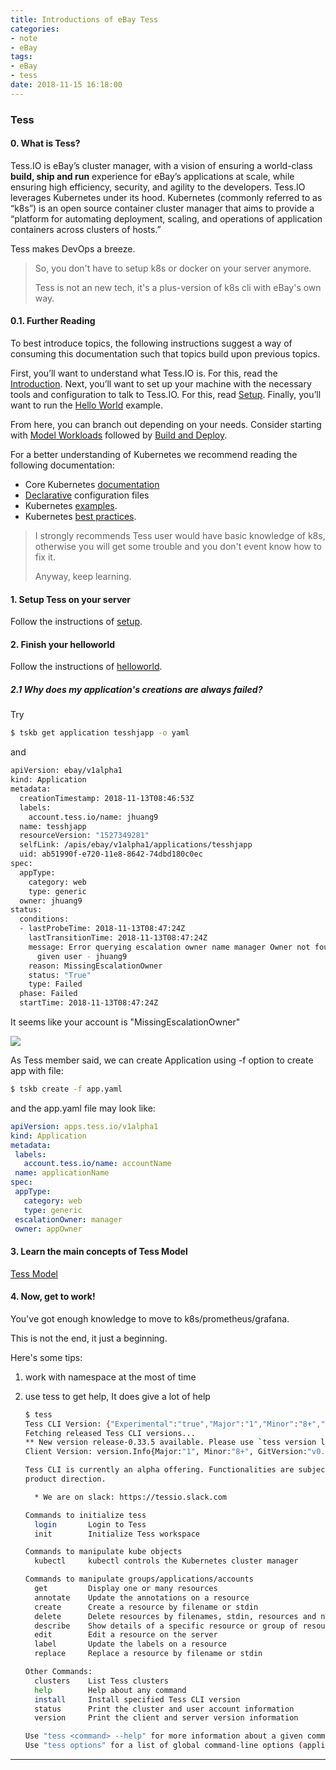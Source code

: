 ```yaml
---
title: Introductions of eBay Tess
categories:
- note
- eBay
tags:
- eBay
- tess
date: 2018-11-15 16:18:00
---
```


### Tess

#### 0. What is Tess? 

Tess.IO is eBay’s cluster manager, with a vision of ensuring a world-class **build, ship and run** experience for eBay’s applications at scale, while ensuring high efficiency, security, and agility to the developers. Tess.IO leverages Kubernetes under its hood. Kubernetes (commonly referred to as “k8s”) is an open source container cluster manager that aims to provide a “platform for automating deployment, scaling, and operations of application containers across clusters of hosts.”

Tess makes DevOps a breeze.

> So, you don't have to setup k8s or docker on your server anymore.
>
> Tess is not an new tech, it's a plus-version of k8s cli with eBay's own way.

#### 0.1. Further Reading

To best introduce topics, the following instructions suggest a way of consuming this documentation such that topics build upon previous topics.

First, you’ll want to understand what Tess.IO is. For this, read the [Introduction](https://tess.io/userdocs/getting-start/intro). Next, you’ll want to set up your machine with the necessary tools and configuration to talk to Tess.IO. For this, read [Setup](https://tess.io/userdocs/getting-start/setup). Finally, you’ll want to run the [Hello World](https://tess.io/userdocs/getting-start/hello-world) example.

From here, you can branch out depending on your needs. Consider starting with [Model Workloads](https://tess.io/userdocs/getting-start/models) followed by [Build and Deploy](https://tess.io/userdocs/getting-start/build-and-deploy).

For a better understanding of Kubernetes we recommend reading the following documentation:

- Core Kubernetes [documentation](https://kubernetes.io/docs/home)
- [Declarative](https://kubernetes.io/docs/concepts/overview/object-management-kubectl/declarative-config/) configuration files
- Kubernetes [examples](https://github.com/kubernetes/examples).
- Kubernetes [best practices](https://www.youtube.com/playlist?list=PLIivdWyY5sqL3xfXz5xJvwzFW_tlQB_GB).

> I strongly recommends Tess user would have basic knowledge of k8s, otherwise you will get some trouble and you don't event know how to fix it.
>
> Anyway, keep learning.

#### 1. Setup Tess on your server

Follow the instructions of [setup][tess-setup-page].

#### 2. Finish your helloworld

Follow the instructions of [helloworld][tess-helloworld-page].

##### 2.1 Why does my application's creations are always failed?

Try

``` bash
$ tskb get application tesshjapp -o yaml
```

and

``` bash
apiVersion: ebay/v1alpha1
kind: Application
metadata:
  creationTimestamp: 2018-11-13T08:46:53Z
  labels:
    account.tess.io/name: jhuang9
  name: tesshjapp
  resourceVersion: "1527349281"
  selfLink: /apis/ebay/v1alpha1/applications/tesshjapp
  uid: ab51990f-e720-11e8-8642-74dbd180c0ec
spec:
  appType:
    category: web
    type: generic
  owner: jhuang9
status:
  conditions:
  - lastProbeTime: 2018-11-13T08:47:24Z
    lastTransitionTime: 2018-11-13T08:47:24Z
    message: Error querying escalation owner name manager Owner not found for the
      given user - jhuang9
    reason: MissingEscalationOwner
    status: "True"
    type: Failed
  phase: Failed
  startTime: 2018-11-13T08:47:24Z
```

It seems like your account is "MissingEscalationOwner"

![](https://image.youyinnn.top/img/20181115155241.png)

As Tess member said, we can create Application using -f option to create app with file:

``` bash
$ tskb create -f app.yaml
```

and the app.yaml file may look like:

``` yaml
apiVersion: apps.tess.io/v1alpha1
kind: Application
metadata:
 labels:
   account.tess.io/name: accountName
 name: applicationName
spec:
 appType:
   category: web
   type: generic
 escalationOwner: manager
 owner: appOwner
```

#### 3. Learn the main concepts of Tess Model

[Tess Model][tess-model-page]

#### 4. Now, get to work!

You've got enough knowledge to move to k8s/prometheus/grafana.

This is not the end, it just a beginning.

Here's some tips:

1. work with namespace at the most of time

2. use tess to get help, It does give a lot of help

   ``` bash
   $ tess
   Tess CLI Version: {"Experimental":"true","Major":"1","Minor":"8+","Tess Release":"release-0.33.2"}
   Fetching released Tess CLI versions...
   ** New version release-0.33.5 available. Please use `tess version list` to get the released versions.
   Client Version: version.Info{Major:"1", Minor:"8+", GitVersion:"v0.0.0-master+$Format:%h$", GitCommit:"$Format:%H$", GitTreeState:"", BuildDate:"1970-01-01T00:00:00Z", GoVersion:"go1.9.6", Compiler:"gc", Platform:"linux/amd64"}
   
   Tess CLI is currently an alpha offering. Functionalities are subject to be changed based on customer feedback and
   product direction. 
   
     * We are on slack: https://tessio.slack.com
   
   Commands to initialize tess
     login       Login to Tess
     init        Initialize Tess workspace
   
   Commands to manipulate kube objects
     kubectl     kubectl controls the Kubernetes cluster manager
   
   Commands to manipulate groups/applications/accounts
     get         Display one or many resources
     annotate    Update the annotations on a resource
     create      Create a resource by filename or stdin
     delete      Delete resources by filenames, stdin, resources and names, or by resources and label selector
     describe    Show details of a specific resource or group of resources
     edit        Edit a resource on the server
     label       Update the labels on a resource
     replace     Replace a resource by filename or stdin
   
   Other Commands:
     clusters    List Tess clusters
     help        Help about any command
     install     Install specified Tess CLI version
     status      Print the cluster and user account information
     version     Print the client and server version information
   
   Use "tess <command> --help" for more information about a given command.
   Use "tess options" for a list of global command-line options (applies to all commands).
   ```

------

[tess-setup-page]:https://tess.io/userdocs/getting-start/setup/

[tess-helloworld-page]:https://tess.io/userdocs/getting-start/hello-world/
[tess-model-page]:https://tess.io/userdocs/models/